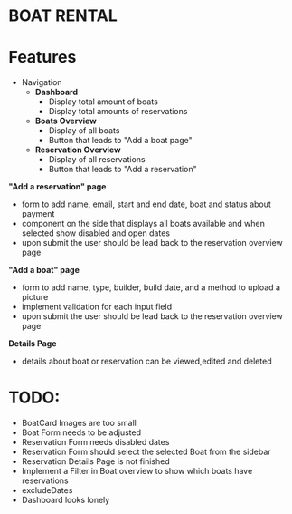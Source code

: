 # BOAT RENTAL

# Features

- Navigation
  - **Dashboard**
    - Display total amount of boats
    - Display total amounts of reservations
  - **Boats Overview**
    - Display of all boats
    - Button that leads to "Add a boat page"
  - **Reservation Overview**
    - Display of all reservations
    - Button that leads to "Add a reservation"

**"Add a reservation" page**

- form to add name, email, start and end date, boat and status about payment
- component on the side that displays all boats available and when selected show disabled and open dates
- upon submit the user should be lead back to the reservation overview page

**"Add a boat" page**

- form to add name, type, builder, build date, and a method to upload a picture
- implement validation for each input field
- upon submit the user should be lead back to the reservation overview page

**Details Page**

- details about boat or reservation can be viewed,edited and deleted

# TODO:

- BoatCard Images are too small
- Boat Form needs to be adjusted
- Reservation Form needs disabled dates
- Reservation Form should select the selected Boat from the sidebar
- Reservation Details Page is not finished
- Implement a Filter in Boat overview to show which boats have reservations
- excludeDates
- Dashboard looks lonely
